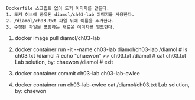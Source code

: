 
```
Dockerfile 스크립트 없이 도커 이미지를 만든다.
1. 도커 허브에 공유된 diamol/ch03-lab 이미지를 사용한다.
2. /diamol/ch03.txt 파일 뒤에 이름을 추가한다.
3. 수정된 파일을 포함하는 새로운 이미지를 빌드한다.
```

1. docker image pull diamol/ch03-lab

2. docker container run -it --name ch03-lab diamol/ch03-lab
/diamol # ls
ch03.txt
/diamol # echo "chaewon" >> ch03.txt
/diamol # cat ch03.txt
Lab solution, by: chaewon
/diamol # exit

3. docker container commit ch03-lab ch03-lab-cwlee

4. docker container run ch03-lab-cwlee cat /diamol/ch03.txt
Lab solution, by: chaewon

